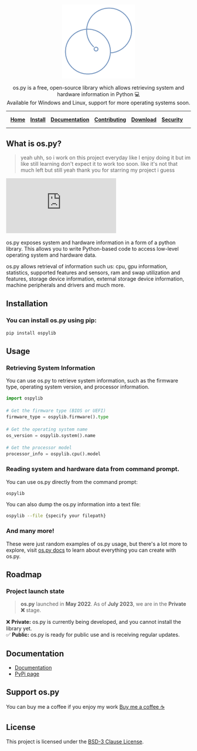 <p align="center">
<img alt="os.py logo" width="200"
src="https://github.com/Bamboooz/os.py/blob/master/assets/logo.png?raw=true" />
</p>

<p align="center">
os.py is a free, open-source library which allows retrieving system and hardware information in Python 💻
<br>
Available for Windows and Linux, support for more operating systems soon.
</p>

<div align="center">

-----------------

[**Home**](https://github.com/Bamboooz/os.py)⠀
[**Install**](https://github.com/Bamboooz/os.py#installation)⠀
[**Documentation**](https://github.com/Bamboooz/os.py/wiki)⠀
[**Contributing**](https://github.com/Bamboooz/os.py/blob/master/CONTRIBUTING.md)⠀
[**Download**](https://pypi.org/project/os.py#files)⠀
[**Security**](https://github.com/Bamboooz/os.py/blob/master/SECURITY.md)⠀

-----------------

<div align="left">

## What is os.py?
> yeah uhh, so i work on this project everyday like I enjoy doing it but im like still learning don't expect it to work too soon. like it's not that much left but still yeah thank you for starring my project i guess

[![](https://www.aschey.tech/tokei/github/Bamboooz/os.py?style=flat-square)](https://github.com/Bamboooz/os.py)

os.py exposes system and hardware information in a form of a python library. This allows you to write Python-based code to access low-level operating system and hardware data.

os.py allows retrieval of information such us: cpu, gpu information, statistics, supported features and sensors, ram and swap utilization and features, storage device information, external storage device information, machine peripherals and drivers and much more.

## Installation
### You can install os.py using pip:
```bash
pip install ospylib
```

## Usage
### Retrieving System Information
You can use os.py to retrieve system information, such as the firmware type, operating system version, and processor information.

```python
import ospylib

# Get the firmware type (BIOS or UEFI)
firmware_type = ospylib.firmware().type

# Get the operating system name
os_version = ospylib.system().name

# Get the processor model
processor_info = ospylib.cpu().model
```

### Reading system and hardware data from command prompt.
You can use os.py directly from the command prompt:

```bash
ospylib
```

You can also dump the os.py information into a text file:

```bash
ospylib --file {specify your filepath}
```

### And many more!
These were just random examples of os.py usage, but there's a lot more to explore, visit [os.py docs](https://github.com/Bamboooz/os.py/wiki) to learn about everything you can create with os.py.

## Roadmap
### Project launch state
> **os.py** launched in **May 2022**. As of **July 2023**, we are in the **Private ❌** stage.<br/>

❌ **Private:** os.py is currently being developed, and you cannot install the library yet.<br/>
✅ **Public:** os.py is ready for public use and is receiving regular updates.

## Documentation

 * [Documentation](https://github.com/Bamboooz/os.py/wiki)
 * [PyPi page](https://pypi.org/project/ospylib/)

## Support os.py
You can buy me a coffee if you enjoy my work [Buy me a coffee ☕](https://www.buymeacoffee.com/Bamboooz)

## License

This project is licensed under the [BSD-3 Clause License](https://opensource.org/license/bsd-3-clause/).